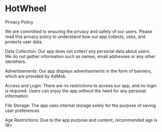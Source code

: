 # HotWheel

Privacy Policy

We are committed to ensuring the privacy and safety of our users. Please read this privacy policy to understand how our app collects, uses, and protects user data.

Data Collection: Our app does not collect any personal data about users. We do not gather information such as names, email addresses or any other identifiers.

Advertisements: Our app displays advertisements in the form of banners, which are provided by AdMob.

Access and Login: There are no restrictions to access our app, and no login is required. Users can enjoy the app without the need for any personal information.

File Storage: The app uses internal storage solely for the purpose of saving user preferences

Age Restrictions: Due to the app purpose and content, recommended age is 18+
